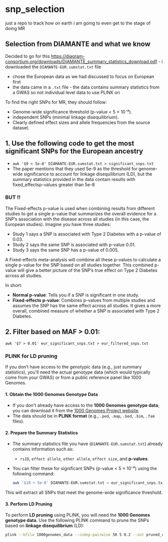 # snp_selection
just a repo to track how on earth i am going to even get to the stage of doing MR 

## Selection from DIAMANTE and what we know 
Decided to go for this https://diagram-consortium.org/downloads/DIAMANTE_summary_statistics_download.pdf - i downloaded the ``DIAMANTE-EUR.sumstat.txt`` file
- chose the European data as we had discussed to focus on European first
- the data came in a ``.txt`` file - the data contains summary statistics from a GWAS so not individual level data to use PLINK on

To find the right SNPs for MR, they should follow:
- Genome-wide significance threshold (p-value < 5 × 10⁻⁸).
- independent SNPs (minimal linkage disequilibrium).
- Clearly defined effect sizes and allele frequencies from the source dataset.

## 1. Use the following code to get the most significant SNPs for the European ancestry 
- ``awk '$9 < 5e-8' DIAMANTE-EUR.sumstat.txt > significant_snps.txt``
- The paper mentions that they used 5e-9 as the threshold for genome-wide significance to account for linkage disequilibrium (LD), but the summary statistics provided in the data contain results with fixed_effectsp-values greater than 5e-8

### BUT !!
The Fixed-effects p-value is used when combining results from different studies to get a single p-value that summarizes the overall evidence for a SNP’s association with the disease across all studies (in this case, the European studies). Imagine you have three studies:

- Study 1 says a SNP is associated with Type 2 Diabetes with a p-value of 0.03.
- Study 2 says the same SNP is associated with p-value 0.01.
- Study 3 says the same SNP has a p-value of 0.005.


A Fixed-effects meta-analysis will combine all these p-values to calculate a single p-value for the SNP based on all studies together. This combined p-value will give a better picture of the SNP’s true effect on Type 2 Diabetes across all studies.

In short:
- **Normal p-value**: Tells you if a SNP is significant in one study.
- **Fixed-effects p-value**: Combines p-values from multiple studies and assumes the SNP has the same effect across all studies. It gives a more overall, combined measure of whether a SNP is associated with Type 2 Diabetes.

## 2. Filter based on MAF > 0.01:
``awk '$7 > 0.01' eur_significant_snps.txt > eur_filtered_snps.txt``

### PLINK for LD pruning 
If you don’t have access to the genotypic data (e.g., just summary statistics), you'll need the actual genotype data (which would typically come from your GWAS) or from a public reference panel like 1000 Genomes.

#### 1. **Obtain the 1000 Genomes Genotype Data**
   - If you don't already have access to the **1000 Genomes genotype data**, you can download it from the [1000 Genomes Project website](https://www.internationalgenome.org/data/).
   - The data should be in **PLINK format** (e.g., `.ped`, `.map`, `.bed`, `.bim`, `.fam` files).

#### 2. **Prepare the Summary Statistics**
   - The summary statistics file you have (`DIAMANTE-EUR.sumstat.txt`) already contains information such as:
     - `rsID`, `effect allele`, `other allele`, `effect size`, and **p-values**.
   - You can filter these for significant SNPs (p-value < 5 × 10⁻⁸) using the following command:

     ```bash
     awk '$10 < 5e-8' DIAMANTE-EUR.sumstat.txt > eur_significant_snps.txt
     ```

   This will extract all SNPs that meet the genome-wide significance threshold.

#### 3. **Perform LD Pruning**

   To perform **LD pruning** using PLINK, you will need the **1000 Genomes genotype data**. Use the following PLINK command to prune the SNPs based on **linkage disequilibrium** (LD):

   ```bash
   plink --bfile 1000genomes_data --indep-pairwise 50 5 0.2 --out pruned_data
